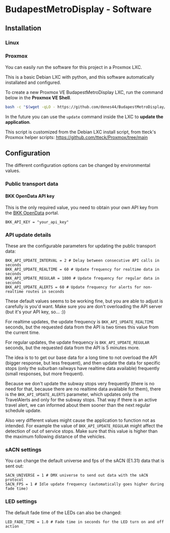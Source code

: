 # BudapestMetroDisplay - Software

## Installation

### Linux


### Proxmox
You can easily run the software for this project in a Proxmox LXC.

This is a basic Debian LXC with python, and this software automatically installated and configured.

To create a new Proxmox VE BudapestMetroDisplay LXC, run the command below in the **Proxmox VE Shell**.
```bash
bash -c "$(wget -qLO - https://github.com/denes44/BudapestMetroDisplay/raw/main/software/proxmox/ct/debian.sh)"
```
In the future you can use the `update` command inside the LXC to **update the application**.

This script is customized from the Debian LXC install script, from tteck's Proxmox helper scripts: https://github.com/tteck/Proxmox/tree/main

## Configuration

The different configuration options can be changed by environmental values.

### Public transport data
#### BKK OpenData API key
This is the only required value, you need to obtain your own API key from the [BKK OpenData](https://opendata.bkk.hu/home) portal.
```
BKK_API_KEY = "your_api_key"
```

### API update details
These are the configurable parameters for updating the public transport data:
```
BKK_API_UPDATE_INTERVAL = 2 # Delay between consecutive API calls in seconds
BKK_API_UPDATE_REALTIME = 60 # Update frequency for realtime data in seconds
BKK_API_UPDATE_REGULAR = 1800 # Update frequency for regular data in seconds
BKK_API_UPDATE_ALERTS = 60 # Update frequency for alerts for non-realtime routes in seconds
```
These default values seems to be working fine, but you are able to adjust is carefully is you'd want.
Make sure you are don't overloading the API server (but it's your API key, so... :))

For realtime updates, the update frequency is `BKK_API_UPDATE_REALTIME` seconds, but the requested data from the API is two times this value from the current time.

For regular updates, the update frequency is `BKK_API_UPDATE_REGULAR` seconds, but the requested data from the API is 5 minutes more.

The idea is to to get our base data for a long time to not overload the API (bigger response, but less frequent), and then update the data for specific stops (only the suburban railways have realtime data available) frequently (small responses, but more frequent).

Because we don't update the subway stops very frequently (there is no need for that, because there are no realtime data available for them), there is the `BKK_API_UPDATE_ALERTS` parameter, which updates only the TravelAlerts and only for the subway stops. That way if there is an active travel alert, we can informed about them sooner than the next regular schedule update.

Also very different values might cause the application to function not as intended.
For example the value of `BKK_API_UPDATE_REGULAR` might affect the detection of out of service stops. Make sure that this value is higher than the maximum following distance of the vehicles.

### sACN settings
You can change the default universe and fps of the sACN (E1.31) data that is sent out:
```
SACN_UNIVERSE = 1 # DMX universe to send out data with the sACN protocol
SACN_FPS = 1 # Idle update frequency (automatically goes higher during fade time)
```

### LED settings
The default fade time of the LEDs can also be changed:
```
LED_FADE_TIME = 1.0 # Fade time in seconds for the LED turn on and off action
```